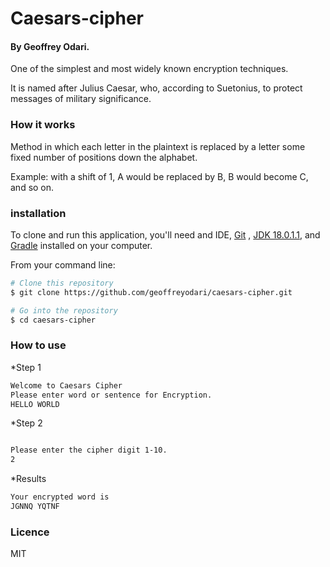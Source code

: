 # Caesars-cipher
#### By Geoffrey Odari.
One of the simplest and most widely known encryption techniques.

It is named after Julius Caesar, who, according to Suetonius,  to protect messages of military significance.


### How it works
Method in which each letter in the plaintext is replaced by a letter some fixed number of positions down the alphabet.

 Example: with a shift of 1, A would be replaced by B, B would become C, and so on. 


### installation
To clone and run this application, you'll need and IDE, [Git](https://git-scm.com) , [JDK 18.0.1.1](https://www.oracle.com/java/technologies/downloads/), and [Gradle](https://github.com/spring-guides/gs-gradle/archive/main.zip) installed on your computer.

From your command line:

```bash
# Clone this repository
$ git clone https://github.com/geoffreyodari/caesars-cipher.git

# Go into the repository
$ cd caesars-cipher

```

### How to use
*Step 1
```bash
Welcome to Caesars Cipher
Please enter word or sentence for Encryption.
HELLO WORLD

```
*Step 2

```bash

Please enter the cipher digit 1-10.
2

```
*Results
```bash
Your encrypted word is
JGNNQ YQTNF

```
### Licence
MIT